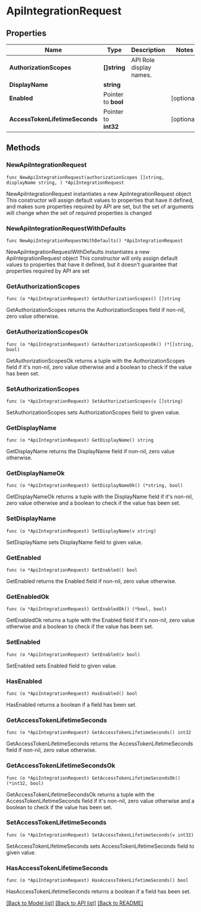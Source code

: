 # ApiIntegrationRequest

## Properties

Name | Type | Description | Notes
------------ | ------------- | ------------- | -------------
**AuthorizationScopes** | **[]string** | API Role display names.  | 
**DisplayName** | **string** |  | 
**Enabled** | Pointer to **bool** |  | [optional] 
**AccessTokenLifetimeSeconds** | Pointer to **int32** |  | [optional] 

## Methods

### NewApiIntegrationRequest

`func NewApiIntegrationRequest(authorizationScopes []string, displayName string, ) *ApiIntegrationRequest`

NewApiIntegrationRequest instantiates a new ApiIntegrationRequest object
This constructor will assign default values to properties that have it defined,
and makes sure properties required by API are set, but the set of arguments
will change when the set of required properties is changed

### NewApiIntegrationRequestWithDefaults

`func NewApiIntegrationRequestWithDefaults() *ApiIntegrationRequest`

NewApiIntegrationRequestWithDefaults instantiates a new ApiIntegrationRequest object
This constructor will only assign default values to properties that have it defined,
but it doesn't guarantee that properties required by API are set

### GetAuthorizationScopes

`func (o *ApiIntegrationRequest) GetAuthorizationScopes() []string`

GetAuthorizationScopes returns the AuthorizationScopes field if non-nil, zero value otherwise.

### GetAuthorizationScopesOk

`func (o *ApiIntegrationRequest) GetAuthorizationScopesOk() (*[]string, bool)`

GetAuthorizationScopesOk returns a tuple with the AuthorizationScopes field if it's non-nil, zero value otherwise
and a boolean to check if the value has been set.

### SetAuthorizationScopes

`func (o *ApiIntegrationRequest) SetAuthorizationScopes(v []string)`

SetAuthorizationScopes sets AuthorizationScopes field to given value.


### GetDisplayName

`func (o *ApiIntegrationRequest) GetDisplayName() string`

GetDisplayName returns the DisplayName field if non-nil, zero value otherwise.

### GetDisplayNameOk

`func (o *ApiIntegrationRequest) GetDisplayNameOk() (*string, bool)`

GetDisplayNameOk returns a tuple with the DisplayName field if it's non-nil, zero value otherwise
and a boolean to check if the value has been set.

### SetDisplayName

`func (o *ApiIntegrationRequest) SetDisplayName(v string)`

SetDisplayName sets DisplayName field to given value.


### GetEnabled

`func (o *ApiIntegrationRequest) GetEnabled() bool`

GetEnabled returns the Enabled field if non-nil, zero value otherwise.

### GetEnabledOk

`func (o *ApiIntegrationRequest) GetEnabledOk() (*bool, bool)`

GetEnabledOk returns a tuple with the Enabled field if it's non-nil, zero value otherwise
and a boolean to check if the value has been set.

### SetEnabled

`func (o *ApiIntegrationRequest) SetEnabled(v bool)`

SetEnabled sets Enabled field to given value.

### HasEnabled

`func (o *ApiIntegrationRequest) HasEnabled() bool`

HasEnabled returns a boolean if a field has been set.

### GetAccessTokenLifetimeSeconds

`func (o *ApiIntegrationRequest) GetAccessTokenLifetimeSeconds() int32`

GetAccessTokenLifetimeSeconds returns the AccessTokenLifetimeSeconds field if non-nil, zero value otherwise.

### GetAccessTokenLifetimeSecondsOk

`func (o *ApiIntegrationRequest) GetAccessTokenLifetimeSecondsOk() (*int32, bool)`

GetAccessTokenLifetimeSecondsOk returns a tuple with the AccessTokenLifetimeSeconds field if it's non-nil, zero value otherwise
and a boolean to check if the value has been set.

### SetAccessTokenLifetimeSeconds

`func (o *ApiIntegrationRequest) SetAccessTokenLifetimeSeconds(v int32)`

SetAccessTokenLifetimeSeconds sets AccessTokenLifetimeSeconds field to given value.

### HasAccessTokenLifetimeSeconds

`func (o *ApiIntegrationRequest) HasAccessTokenLifetimeSeconds() bool`

HasAccessTokenLifetimeSeconds returns a boolean if a field has been set.


[[Back to Model list]](../README.md#documentation-for-models) [[Back to API list]](../README.md#documentation-for-api-endpoints) [[Back to README]](../README.md)



